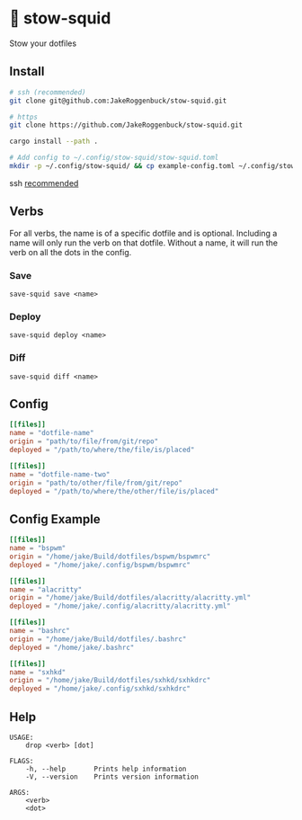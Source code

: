 # 🦑 stow-squid
Stow your dotfiles

## Install
```sh
# ssh (recommended)
git clone git@github.com:JakeRoggenbuck/stow-squid.git

# https
git clone https://github.com/JakeRoggenbuck/stow-squid.git

cargo install --path .

# Add config to ~/.config/stow-squid/stow-squid.toml
mkdir -p ~/.config/stow-squid/ && cp example-config.toml ~/.config/stow-squid/stow-squid.toml
```
ssh [recommended](https://docs.github.com/en/get-started/getting-started-with-git/about-remote-repositories)

## Verbs
For all verbs, the name is of a specific dotfile and is optional. Including a name will only run the verb on that dotfile. Without a name, it will run the verb on all the dots in the config.

### Save
```
save-squid save <name>
```

### Deploy
```
save-squid deploy <name>
```

### Diff
```
save-squid diff <name>
```

## Config
```toml
[[files]]
name = "dotfile-name"
origin = "path/to/file/from/git/repo"
deployed = "/path/to/where/the/file/is/placed"

[[files]]
name = "dotfile-name-two"
origin = "path/to/other/file/from/git/repo"
deployed = "/path/to/where/the/other/file/is/placed"
```

## Config Example
```toml
[[files]]
name = "bspwm"
origin = "/home/jake/Build/dotfiles/bspwm/bspwmrc"
deployed = "/home/jake/.config/bspwm/bspwmrc"

[[files]]
name = "alacritty"
origin = "/home/jake/Build/dotfiles/alacritty/alacritty.yml"
deployed = "/home/jake/.config/alacritty/alacritty.yml"

[[files]]
name = "bashrc"
origin = "/home/jake/Build/dotfiles/.bashrc"
deployed = "/home/jake/.bashrc"

[[files]]
name = "sxhkd"
origin = "/home/jake/Build/dotfiles/sxhkd/sxhkdrc"
deployed = "/home/jake/.config/sxhkd/sxhkdrc"

```

## Help
```
USAGE:
    drop <verb> [dot]

FLAGS:
    -h, --help       Prints help information
    -V, --version    Prints version information

ARGS:
    <verb>
    <dot>
```
